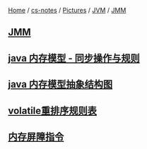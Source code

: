 [Home](https://mengxianbin.github.io) /
[cs-notes](https://mengxianbin.github.io/cs-notes/site) /
[Pictures](https://mengxianbin.github.io/cs-notes/site/Pictures) /
[JVM](https://mengxianbin.github.io/cs-notes/site/Pictures/JVM) /
[JMM](https://mengxianbin.github.io/cs-notes/site/Pictures/JVM/JMM)

## [JMM](https://mengxianbin.github.io/cs-notes/site/Pictures/JVM/JMM/JMM)

## [java 内存模型 - 同步操作与规则](https://mengxianbin.github.io/cs-notes/site/Pictures/JVM/JMM/java%20%E5%86%85%E5%AD%98%E6%A8%A1%E5%9E%8B%20-%20%E5%90%8C%E6%AD%A5%E6%93%8D%E4%BD%9C%E4%B8%8E%E8%A7%84%E5%88%99)

## [java 内存模型抽象结构图](https://mengxianbin.github.io/cs-notes/site/Pictures/JVM/JMM/java%20%E5%86%85%E5%AD%98%E6%A8%A1%E5%9E%8B%E6%8A%BD%E8%B1%A1%E7%BB%93%E6%9E%84%E5%9B%BE)

## [volatile重排序规则表](https://mengxianbin.github.io/cs-notes/site/Pictures/JVM/JMM/volatile%E9%87%8D%E6%8E%92%E5%BA%8F%E8%A7%84%E5%88%99%E8%A1%A8)

## [内存屏障指令](https://mengxianbin.github.io/cs-notes/site/Pictures/JVM/JMM/%E5%86%85%E5%AD%98%E5%B1%8F%E9%9A%9C%E6%8C%87%E4%BB%A4)
